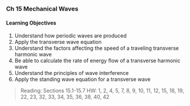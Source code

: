 ### Ch 15 Mechanical Waves

#### Learning Objectives
1. Understand how periodic waves are produced
2. Apply the transverse wave equation
3. Understand the factors affecting the speed of a traveling transverse harmonic wave
4. Be able to calculate the rate of energy flow of a transverse harmonic wave
5. Understand the principles of wave interference
6. Apply the standing wave equation for a transverse wave

> Reading: Sections 15.1-15.7
HW: 1, 2, 4, 5, 7, 8, 9, 10, 11, 12, 15, 18, 19, 22, 23, 32, 33, 34, 35, 36, 38, 40, 42
